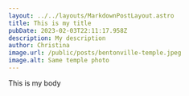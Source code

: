 ```yaml
---
layout: ../../layouts/MarkdownPostLayout.astro
title: This is my title
pubDate: 2023-02-03T22:11:17.958Z
description: My description
author: Christina
image.url: /public/posts/bentonville-temple.jpeg
image.alt: Same temple photo
---
```

This is my body